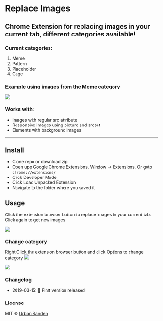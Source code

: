 # Replace Images

## Chrome Extension for replacing images in your current tab, different categories available!

### Current categories:

1. Meme
2. Pattern
3. Placeholder
3. Cage

### Example using images from the Meme category

![](https://res.cloudinary.com/urre/image/upload/v1552854004/mgoofykrrl5hznbfqkzw.jpg)

### Works with:
+ Images with regular src attribute
+ Responsive images using picture and srcset
+ Elements with background images

---

## Install

+ Clone repo or download zip
+ Open upp Google Chrome Extensions. Window → Extensions. Or goto `chrome://extensions/`
+ Click Developer Mode
+ Click Load Unpacked Extension
+ Navigate to the folder where you saved it

## Usage
Click the extension browser button to replace images in your current tab. Click again to get new images

![](https://res.cloudinary.com/urre/image/upload/v1552666248/jyg4zqmnagwksnv6guga.jpg)

### Change category
Right Click the extension browser button and click Options to change category
![](https://res.cloudinary.com/urre/image/upload/v1552666225/ekyvbqdtdb8wqdrzcycw.jpg)

![](https://res.cloudinary.com/urre/image/upload/v1552854211/ymvpiow1lmpi9w3xwvhb.jpg)

### Changelog
+ 2019-03-15: 🎉 First version released

### License

MIT © [Urban Sanden](https://twitter.com/urre)
